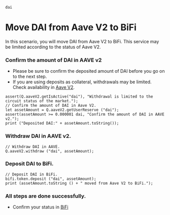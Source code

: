 ```meta-Currency
dai
```

# Move DAI from Aave V2 to BiFi

In this scenario, you will move DAI from Aave V2 to BiFi. This service may be limited according to the status of Aave V2.

### Confirm the amount of DAI in AAVE v2

- Please be sure to confirm the deposited amount of DAI before you go on to the next step.
- If you are using deposits as collateral, withdrawals may be limited. Check availability in [Aave V2](https://app.aave.com/#/dashboard).

```output-Dynamic
assert(Q.aaveV2.getIsActive("dai"), "Withdrawal is limited to the circuit status of the market.");
// Confirm the amount of DAI in Aave V2.
let assetAmount = Q.aaveV2.getUserReserve ("dai");
assert(assetAmount >= 0.000001 dai, "Confirm the amount of DAI in AAVE v2.");
print ("Deposited DAI:" + assetAmount.toString());
```

### Withdraw DAI in AAVE v2.

```taster
// Withdraw DAI in AAVE.
Q.aaveV2.withdraw ("dai", assetAmount);
```

### Deposit DAI to BiFi.

```taster
// Deposit DAI in BiFi.
bifi.token.deposit ("dai", assetAmount);
print (assetAmount.toString () + " moved from Aave V2 to BiFi.");
```

### All steps are done successfully.

- Confirm your status in [BiFi](https://app.bifi.finance/lend?chainid=mainnet)
